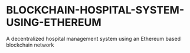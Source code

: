 # BLOCKCHAIN-HOSPITAL-SYSTEM-USING-ETHEREUM
 A decentralized hospital management system using an Ethereum based blockchain network
